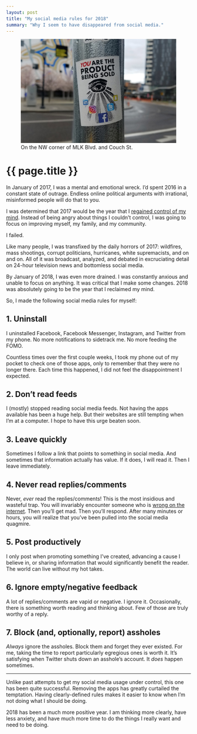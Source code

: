 ```yaml
---
layout: post
title: "My social media rules for 2018"
summary: "Why I seem to have disappeared from social media."
---
```


<figure class="wide">
  <img src="/img/you-are-the-product.jpg" />
  <figcaption>On the NW corner of MLK Blvd. and Couch St.</figcaption>
</figure>

# {{ page.title }}

In January of 2017, I was a mental and emotional wreck. I’d spent 2016 in a constant state of outrage. Endless online political arguments with irrational, misinformed people will do that to you.

I was determined that 2017 would be the year that I [regained control of my mind](/2017/01/27/attention/). Instead of being angry about things I couldn’t control, I was going to focus on improving myself, my family, and my community.

I failed.

Like many people, I was transfixed by the daily horrors of 2017: wildfires, mass shootings, corrupt politicians, hurricanes, white supremacists, and on and on. All of it was broadcast, analyzed, and debated in excruciating detail on 24-hour television news and bottomless social media.

By January of 2018, I was even more drained. I was constantly anxious and unable to focus on anything. It was critical that I make some changes. 2018 was absolutely going to be the year that I reclaimed my mind.

So, I made the following social media rules for myself:

## 1. Uninstall

I uninstalled Facebook, Facebook Messenger, Instagram, and Twitter from my phone. No more notifications to sidetrack me. No more feeding the FOMO.

Countless times over the first couple weeks, I took my phone out of my pocket to check one of those apps, only to remember that they were no longer there. Each time this happened, I did not feel the disappointment I expected.

## 2. Don’t read feeds

I (mostly) stopped reading social media feeds. Not having the apps available has been a huge help. But their websites are still tempting when I’m at a computer. I hope to have this urge beaten soon.

## 3. Leave quickly

Sometimes I follow a link that points to something in social media. And sometimes that information actually has value. If it does, I will read it. Then I leave immediately.

## 4. Never read replies/comments

Never, *ever* read the replies/comments! This is the most insidious and wasteful trap. You will invariably encounter someone who is [wrong on the internet](https://xkcd.com/386/). Then you’ll get mad. Then you’ll respond. After many minutes or hours, you will realize that you’ve been pulled into the social media quagmire.

## 5. Post productively

I only post when promoting something I’ve created, advancing a cause I believe in, or sharing information that would significantly benefit the reader. The world can live without my hot takes.

## 6. Ignore empty/negative feedback

A lot of replies/comments are vapid or negative. I ignore it. Occasionally, there is something worth reading and thinking about. Few of those are truly worthy of a reply.

## 7. Block (and, optionally, report) assholes

*Always* ignore the assholes. Block them and forget they ever existed. For me, taking the time to report particularly egregious  ones is worth it. It’s satisfying when Twitter shuts down an asshole’s account. It *does* happen sometimes.

***

Unlike past attempts to get my social media usage under control, this one has been quite successful. Removing the apps has greatly curtailed the temptation. Having clearly-defined rules makes it easier to know when I’m not doing what I should be doing.

2018 has been a much more positive year. I am thinking more clearly, have less anxiety, and have much more time to do the things I really want and need to be doing.
